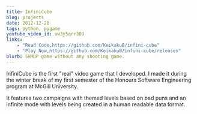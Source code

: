 ```yaml
---
title: InfiniCube
blog: projects
date: 2012-12-20
tags: python, pygame
youtube_video_id: xw3y5qrr3OU
links:
    - "Read Code,https://github.com/KeikakuB/infini-cube"
    - "Play Now,https://github.com/KeikakuB/infini-cube/releases"
blurb: SHMUP game without any shooting game.
---
```

InfiniCube is the first "real" video game that I developed. I made it during the winter break of my first semester of the Honours Software Engineering program at McGill University.

It features two campaigns with themed levels based on bad puns and an infinite mode with levels being created in a human readable data format.
